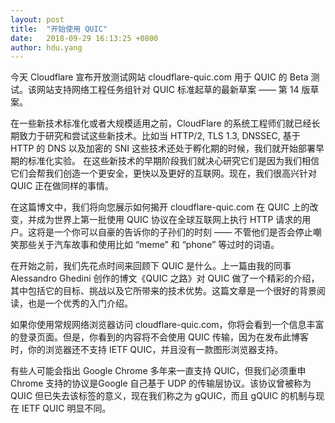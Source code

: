 ```yaml
---
layout: post
title:  "开始使用 QUIC"
date:   2018-09-29 16:13:25 +0800
author: hdu.yang
---
```


今天 Cloudflare 宣布开放测试网站 cloudflare-quic.com 用于 QUIC 的 Beta 测试。该网站支持网络工程任务组针对 QUIC 标准起草的最新草案 —— 第 14 版草案。

在一些新技术标准化或者大规模适用之前，CloudFlare 的系统工程师们就已经长期致力于研究和尝试这些新技术。比如当 HTTP/2, TLS 1.3, DNSSEC, 基于 HTTP 的 DNS 以及加密的 SNI 这些技术还处于孵化期的时候，我们就开始部署早期的标准化实验。 在这些新技术的早期阶段我们就决心研究它们是因为我们相信它们会帮我们创造一个更安全，更快以及更好的互联网。现在，我们很高兴针对 QUIC 正在做同样的事情。

在这篇博文中，我们将向您展示如何揭开 cloudflare-quic.com 在 QUIC 上的改变，并成为世界上第一批使用 QUIC 协议在全球互联网上执行 HTTP 请求的用户。这将是一个你可以自豪的告诉你的子孙们的时刻 —— 不管他们是否会停止嘲笑那些关于汽车故事和使用比如 “meme” 和 “phone” 等过时的词语。

在开始之前，我们先花点时间来回顾下 QUIC 是什么。上一篇由我的同事 Alessandro Ghedini 创作的博文《QUIC 之路》对 QUIC 做了一个精彩的介绍，其中包括它的目标、挑战以及它所带来的技术优势。这篇文章是一个很好的背景阅读，也是一个优秀的入门介绍。

如果你使用常规网络浏览器访问 cloudflare-quic.com，你将会看到一个信息丰富的登录页面。但是，你看到的内容将不会使用 QUIC 传输，因为在发布此博客时，你的浏览器还不支持 IETF QUIC，并且没有一款图形浏览器支持。

有些人可能会指出 Google Chrome 多年来一直支持 QUIC，但我们必须重申 Chrome 支持的协议是Google 自己基于 UDP 的传输层协议。该协议曾被称为 QUIC 但已失去该标签的意义，现在我们称之为 gQUIC，而且 gQUIC 的机制与现在 IETF QUIC 明显不同。
